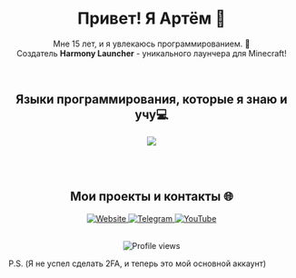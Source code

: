 <h1 align="center">Привет! Я Артём 👋</h1>
<p align="center">
Мне 15 лет, и я увлекаюсь программированием. 🚀<br>
Создатель <b>Harmony Launcher</b> - уникального лаунчера для Minecraft!<br>
</p>
<br>

<h2 align="center">Языки программирования, которые я знаю и учу💻</h2>
<p align="center">
  <img src="https://skillicons.dev/icons?i=html,css,cpp,cs,py,ts,js,java,rust">
</p>
<br>

<br>
<h2 align="center">Мои проекты и контакты 🌐</h2>

<div align="center">
<a href="https://dimentiy.site" target="_blank" rel="noopener noreferrer">
    <img src="https://img.shields.io/badge/Website-dimentiy.site-brightgreen?style=flat-square&logo=web" alt="Website">
</a>

<a href="https://t.me/harmony_launcher" target="_blank" rel="noopener noreferrer">
    <img src="https://img.shields.io/badge/Telegram-Harmony_Launcher-blue?style=flat-square&logo=telegram" alt="Telegram">
</a>

<a href="https://www.youtube.com/@harmony-dev-ofc" target="_blank" rel="noopener noreferrer">
    <img src="https://img.shields.io/badge/YouTube-Harmony_Dev-red?style=flat-square&logo=youtube" alt="YouTube">
</a>
</div>

<br>
<p align="center">
  <img src="https://komarev.com/ghpvc/?username=dimentiy&color=blueviolet&style=flat-square" alt="Profile views">
</p> 


P.S. (Я не успел сделать 2FA, и теперь это мой основной аккаунт)
